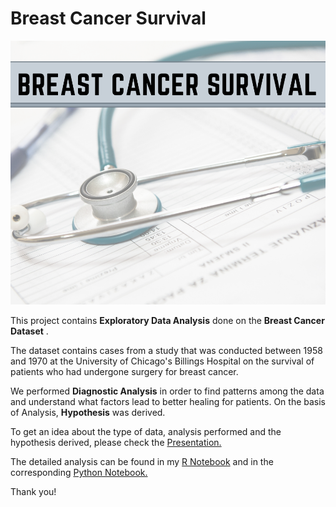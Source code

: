 # Breast Cancer Survival
![enter image description here](https://github.com/RadhikaM200/Machine-Learning-and-EDA/blob/main/Breast%20Cancer%20Survival/Breast%20Cancer.png?raw=true)

This project contains **Exploratory Data Analysis** done on the **Breast Cancer Dataset** . 

The dataset contains cases from a study that was conducted between 1958 and 1970 at the University of Chicago's Billings Hospital on the survival of patients who had undergone surgery for breast cancer.

We performed **Diagnostic Analysis** in order to find patterns among the data and understand what factors lead to better healing for patients. On the basis of Analysis, **Hypothesis** was  derived.

To get an idea about the type of data, analysis performed and the hypothesis derived,  please check the [Presentation.](https://github.com/RadhikaM200/Machine-Learning-and-EDA/blob/main/Breast%20Cancer%20Survival/Breast%20Cancer%20Survival.pptx)

The detailed analysis can be found in my [R Notebook](https://github.com/RadhikaM200/Machine-Learning-and-EDA/blob/main/Breast%20Cancer%20Survival/Breast%20Cancer%20Survival.Rmd)
and in the corresponding [Python Notebook.](https://github.com/RadhikaM200/Machine-Learning-and-EDA/blob/main/Breast%20Cancer%20Survival/Breast%20Cancer%20Survival.ipynb)

Thank you! 
